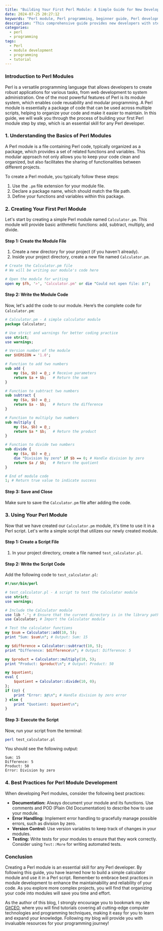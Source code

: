 ```yaml
---
title: "Building Your First Perl Module: A Simple Guide for New Developers"
date: 2024-07-25 20:27:12
keywords: "Perl module, Perl programming, beginner guide, Perl development, programming tutorial"
description: "This comprehensive guide provides new developers with step-by-step instructions for building their first Perl module. It covers the fundamentals of Perl modules, explains the key concepts, and includes practical examples to enhance understanding. Engage with Perl's module system, learn how to structure your module, handle dependencies, and effectively document your code. Suitable for beginners, this tutorial emphasizes best practices in Perl module development and ensures that readers gain a solid foundation for future Perl programming projects."
categories:
  - perl
  - programming
tags:
  - Perl
  - module development
  - programming
  - tutorial
---
```


### Introduction to Perl Modules

Perl is a versatile programming language that allows developers to create robust applications for various tasks, from web development to system administration. One of the most powerful features of Perl is its module system, which enables code reusability and modular programming. A Perl module is essentially a package of code that can be used across multiple scripts, helping to organize your code and make it easier to maintain. In this guide, we will walk you through the process of building your first Perl module step by step, which is an essential skill for any Perl developer.

<!-- more -->

### 1. Understanding the Basics of Perl Modules

A Perl module is a file containing Perl code, typically organized as a package, which provides a set of related functions and variables. This modular approach not only allows you to keep your code clean and organized, but also facilitates the sharing of functionalities between different projects. 

To create a Perl module, you typically follow these steps:

1. Use the `.pm` file extension for your module file.
2. Declare a package name, which should match the file path.
3. Define your functions and variables within this package.

### 2. Creating Your First Perl Module

Let's start by creating a simple Perl module named `Calculator.pm`. This module will provide basic arithmetic functions: add, subtract, multiply, and divide.

#### Step 1: Create the Module File

1. Create a new directory for your project (if you haven't already).
2. Inside your project directory, create a new file named `Calculator.pm`.

```perl
# Create the Calculator.pm file
# We will be writing our module's code here

# Open the module for writing
open my $fh, '>', 'Calculator.pm' or die "Could not open file: $!";
```

#### Step 2: Write the Module Code

Now, let's add the code to our module. Here’s the complete code for `Calculator.pm`:

```perl
# Calculator.pm - A simple calculator module
package Calculator;

# Use strict and warnings for better coding practice
use strict;
use warnings;

# Version number of the module
our $VERSION = '1.0';

# Function to add two numbers
sub add {
    my ($a, $b) = @_; # Receive parameters
    return $a + $b;   # Return the sum
}

# Function to subtract two numbers
sub subtract {
    my ($a, $b) = @_;
    return $a - $b;   # Return the difference
}

# Function to multiply two numbers
sub multiply {
    my ($a, $b) = @_;
    return $a * $b;   # Return the product
}

# Function to divide two numbers
sub divide {
    my ($a, $b) = @_;
    die "Division by zero" if $b == 0; # Handle division by zero
    return $a / $b;   # Return the quotient
}

# End of module code
1; # Return true value to indicate success
```

#### Step 3: Save and Close

Make sure to save the `Calculator.pm` file after adding the code. 

### 3. Using Your Perl Module

Now that we have created our `Calculator.pm` module, it's time to use it in a Perl script. Let's write a simple script that utilizes our newly created module.

#### Step 1: Create a Script File

1. In your project directory, create a file named `test_calculator.pl`.

#### Step 2: Write the Script Code

Add the following code to `test_calculator.pl`:

```perl
#!/usr/bin/perl

# test_calculator.pl - A script to test the Calculator module
use strict;
use warnings;

# Include the Calculator module
use lib '.'; # Ensure that the current directory is in the library path
use Calculator; # Import the Calculator module

# Test the calculator functions
my $sum = Calculator::add(10, 5);
print "Sum: $sum\n"; # Output: Sum: 15

my $difference = Calculator::subtract(10, 5);
print "Difference: $difference\n"; # Output: Difference: 5

my $product = Calculator::multiply(10, 5);
print "Product: $product\n"; # Output: Product: 50

my $quotient;
eval {
    $quotient = Calculator::divide(10, 0);
};
if ($@) {
    print "Error: $@\n"; # Handle division by zero error
} else {
    print "Quotient: $quotient\n"; 
}
```

#### Step 3: Execute the Script

Now, run your script from the terminal:

```bash
perl test_calculator.pl
```

You should see the following output:

```
Sum: 15
Difference: 5
Product: 50
Error: Division by zero
```

### 4. Best Practices for Perl Module Development

When developing Perl modules, consider the following best practices:

- **Documentation:** Always document your module and its functions. Use comments and POD (Plain Old Documentation) to describe how to use your module.
- **Error Handling:** Implement error handling to gracefully manage possible errors, such as division by zero.
- **Version Control:** Use version variables to keep track of changes in your modules.
- **Testing:** Write tests for your modules to ensure that they work correctly. Consider using `Test::More` for writing automated tests.

### Conclusion

Creating a Perl module is an essential skill for any Perl developer. By following this guide, you have learned how to build a simple calculator module and use it in a Perl script. Remember to embrace best practices in module development to enhance the maintainability and reliability of your code. As you explore more complex projects, you will find that organizing your code into modules will save you time and effort. 

As the author of this blog, I strongly encourage you to bookmark my site [GitCEO](https://gitceo.com), where you will find tutorials covering all cutting-edge computer technologies and programming techniques, making it easy for you to learn and expand your knowledge. Following my blog will provide you with invaluable resources for your programming journey!